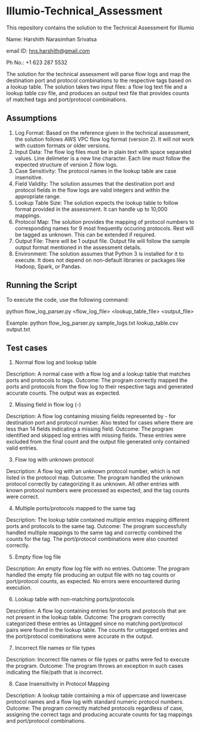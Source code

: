 # Illumio-Technical_Assessment
This repository contains the solution to the Technical Assessment for Illumio

Name: Harshith Narasimhan Srivatsa

email ID: hns.harshith@gmail.com

Ph No.: +1 623 287 5532


The solution for the technical assessment will parse flow logs and map the destination port and protocol combinations to the respective tags based on a lookup table. The solution takes two input files: a flow log text file and a lookup table csv file, and produces an output text file that provides counts of matched tags and port/protocol combinations.

## Assumptions
1. Log Format: Based on the reference given in the technical assessment, the solution follows AWS VPC flow log format (version 2). It will not work with custom formats or older versions.
2. Input Data: The flow log files must be in plain text with space separated values. Line delimeter is a new line character. Each line must follow the expected structure of version 2 flow logs. 
3. Case Sensitivity: The protocol names in the lookup table are case insensitive.
4. Field Validity: The solution assumes that the destination port and protocol fields in the flow logs are valid integers and within the appropriate range.
5. Lookup Table Size: The solution expects the lookup table to follow format provided in the assessment. It can handle up to 10,000 mappings.
6. Protocol Map: The solution provides the mapping of protocol numbers to corresponding names for 9 most frequently occuring protocols. Rest will be tagged as unknown. This can be extended if required.
7. Output File: There will be 1 output file. Output file will follow the sample output format mentioned in the assessment details.
8. Environment: The solution assumes that Python 3 is installed for it to execute. It does not depend on non-default libraries or packages like Hadoop, Spark, or Pandas.

## Running the Script
To execute the code, use the following command:

python flow_log_parser.py <flow_log_file> <lookup_table_file> <output_file>

Example: python flow_log_parser.py sample_logs.txt lookup_table.csv output.txt

## Test cases
1. Normal flow log and lookup table

Description: A normal case with a flow log and a lookup table that matches ports and protocols to tags.
Outcome: The program correctly mapped the ports and protocols from the flow log to their respective tags and generated accurate counts. The output was as expected.

2. Missing field in flow log (-)

Description: A flow log containing missing fields represented by - for destination port and protocol number. Also tested for cases where there are less than 14 fields indicating a missing field.
Outcome: The program identified and skipped log entries with missing fields. These entries were excluded from the final count and the output file generated only contained valid entries. 

3. Flow log with unknown protocol

Description: A flow log with an unknown protocol number, which is not listed in the protocol map.
Outcome: The program handled the unknown protocol correctly by categorizing it as unknown. All other entries with known protocol numbers were processed as expected, and the tag counts were correct.

4. Multiple ports/protocols mapped to the same tag

Description: The lookup table contained multiple entries mapping different ports and protocols to the same tag.
Outcome: The program successfully handled multiple mappings to the same tag and correctly combined the counts for the tag. The port/protocol combinations were also counted correctly.

5.  Empty flow log file

Description: An empty flow log file with no entries.
Outcome: The program handled the empty file producing an output file with no tag counts or port/protocol counts, as expected. No errors were encountered during execution.

6. Lookup table with non-matching ports/protocols

Description: A flow log containing entries for ports and protocols that are not present in the lookup table.
Outcome: The program correctly categorized these entries as Untagged since no matching port/protocol pairs were found in the lookup table. The counts for untagged entries and the port/protocol combinations were accurate in the output.

7. Incorrect file names or file types 

Description: Incorrect file names or file types or paths were fed to execute the program.
Outcome: The program throws an exception in such cases indicating the file/path that is incorrect.

8. Case Insensitivity in Protocol Mapping

Description: A lookup table containing a mix of uppercase and lowercase protocol names and a flow log with standard numeric protocol numbers.
Outcome: The program correctly matched protocols regardless of case, assigning the correct tags and producing accurate counts for tag mappings and port/protocol combinations.

